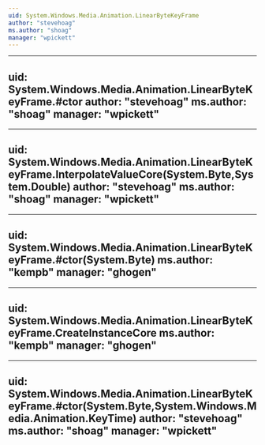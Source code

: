 ```yaml
---
uid: System.Windows.Media.Animation.LinearByteKeyFrame
author: "stevehoag"
ms.author: "shoag"
manager: "wpickett"
---
```


---
uid: System.Windows.Media.Animation.LinearByteKeyFrame.#ctor
author: "stevehoag"
ms.author: "shoag"
manager: "wpickett"
---

---
uid: System.Windows.Media.Animation.LinearByteKeyFrame.InterpolateValueCore(System.Byte,System.Double)
author: "stevehoag"
ms.author: "shoag"
manager: "wpickett"
---

---
uid: System.Windows.Media.Animation.LinearByteKeyFrame.#ctor(System.Byte)
ms.author: "kempb"
manager: "ghogen"
---

---
uid: System.Windows.Media.Animation.LinearByteKeyFrame.CreateInstanceCore
ms.author: "kempb"
manager: "ghogen"
---

---
uid: System.Windows.Media.Animation.LinearByteKeyFrame.#ctor(System.Byte,System.Windows.Media.Animation.KeyTime)
author: "stevehoag"
ms.author: "shoag"
manager: "wpickett"
---
